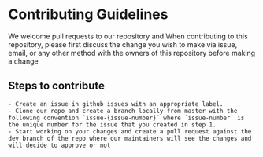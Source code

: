 # Contributing Guidelines

We welcome pull requests to our repository and When contributing to this repository, please first discuss the change you 
wish to make via issue, email, or any other method with the owners of this repository before making a change

## Steps to contribute
    - Create an issue in github issues with an appropriate label.
    - Clone our repo and create a branch locally from master with the following convention `issue-{issue-number}` where `issue-number` is the unique number for the issue that you created in step 1.
    - Start working on your changes and create a pull request against the dev branch of the repo where our maintainers will see the changes and will decide to approve or not

